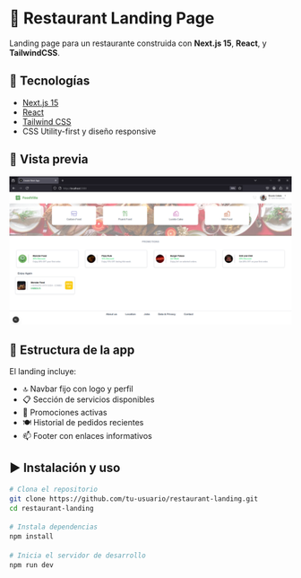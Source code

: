 
# 🍔 Restaurant Landing Page

Landing page para un restaurante construida con **Next.js 15**, **React**, y **TailwindCSS**.

## 🚀 Tecnologías

- [Next.js 15](https://nextjs.org/)
- [React](https://reactjs.org/)
- [Tailwind CSS](https://tailwindcss.com/)
- CSS Utility-first y diseño responsive

## 📸 Vista previa

![Landing Page Screenshot](./public/screenshot.png)


## 🧱 Estructura de la app

El landing incluye:
- 🔝 Navbar fijo con logo y perfil
- 📋 Sección de servicios disponibles
- 💸 Promociones activas
- 🍽️ Historial de pedidos recientes
- 📫 Footer con enlaces informativos

## ▶️ Instalación y uso

```bash
# Clona el repositorio
git clone https://github.com/tu-usuario/restaurant-landing.git
cd restaurant-landing

# Instala dependencias
npm install

# Inicia el servidor de desarrollo
npm run dev
